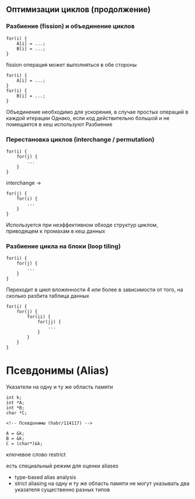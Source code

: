 ## Оптимизации циклов (продолжение)

### Разбиение (fission) и объединение циклов
```
for(i) {
    A[i] = ...;
    B[i] = ...;
}
```
fission операция может выполняться в обе стороны
```
for(i) {
    A[i] = ...;
}
for(i) {
    B[i] = ...;
}
```
Объединение необходимо для ускорения, в случае простых операций в каждой итерации
Однако, если код действительно большой и не помещается в кеш используют Разбиение

### Перестановка циклов (interchange / permutation)
```
for(i) {
    for(j) {
        ...
    }
}
```
interchange ->
```
for(j) {
    for(i) {
        ...
    }
}
```
Используется при неэффективном обходе структур циклом, приводящем к промахам в кеш данных

### Разбиение цикла на блоки (loop tiling)
```
for(i) {
    for(j) {
        ...
    }
}
```
Переходит в цикл вложенности 4 или более в зависимости от того, на сколько разбита таблица данных

```
for(i) {
    for(j) {
        for(ii) {
            for(jj) {
                ...
            }
        }
    }
}
```

# Псевдонимы (Alias)

Указатели на одну и ту же область памяти
```
int k;
int *A;
int *B;
char *C;

<!-- Псевдонимы (habr/114117) -->

A = &k;
B = &k;
C = (char*)&k;
```
ключевое слово restrict

есть специальный режим для оценки aliases
- type-based alias analysis
- strict aliasing
на одну и ту же область памяти не могут указывать два указателя существенно разных типов
